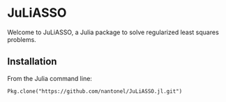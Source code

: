 # JuLiASSO

Welcome to JuLiASSO, a Julia package to solve regularized least squares problems.

## Installation

From the Julia command line:

	Pkg.clone("https://github.com/nantonel/JuLiASSO.jl.git")

